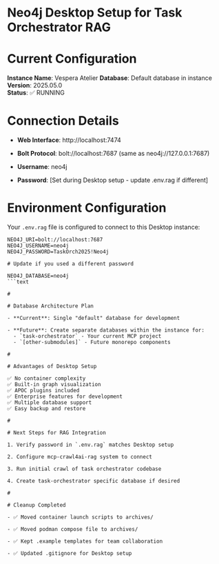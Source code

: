 

# Neo4j Desktop Setup for Task Orchestrator RAG

#

# Current Configuration

**Instance Name**: Vespera Atelier
**Database**: Default database in instance
**Version**: 2025.05.0  
**Status**: ✅ RUNNING

#

# Connection Details

- **Web Interface**: http://localhost:7474

- **Bolt Protocol**: bolt://localhost:7687 (same as neo4j://127.0.0.1:7687)

- **Username**: neo4j

- **Password**: [Set during Desktop setup - update .env.rag if different]

#

# Environment Configuration

Your `.env.rag` file is configured to connect to this Desktop instance:

```env
NEO4J_URI=bolt://localhost:7687
NEO4J_USERNAME=neo4j
NEO4J_PASSWORD=TaskOrch2025!Neo4j  

# Update if you used a different password

NEO4J_DATABASE=neo4j
```text

#

# Database Architecture Plan

- **Current**: Single "default" database for development

- **Future**: Create separate databases within the instance for:
  - `task-orchestrator` - Your current MCP project
  - `[other-submodules]` - Future monorepo components

#

# Advantages of Desktop Setup

✅ No container complexity  
✅ Built-in graph visualization  
✅ APOC plugins included  
✅ Enterprise features for development  
✅ Multiple database support  
✅ Easy backup and restore  

#

# Next Steps for RAG Integration

1. Verify password in `.env.rag` matches Desktop setup

2. Configure mcp-crawl4ai-rag system to connect

3. Run initial crawl of task orchestrator codebase

4. Create task-orchestrator specific database if desired

#

# Cleanup Completed

- ✅ Moved container launch scripts to archives/

- ✅ Moved podman compose file to archives/  

- ✅ Kept .example templates for team collaboration

- ✅ Updated .gitignore for Desktop setup
